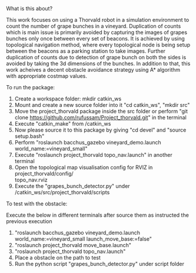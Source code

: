
What is this about?

This work focuses on using a Thorvald robot in a simulation environment to count the number of grape bunches in a vineyard. Duplication of counts which is main issue is primarily avoided by capturing the images of grapes bunches only once between every set of beacons. It is achieved by using topological navigation method, where every topological node is being setup between the beacons as a parking station to take images. Further duplication of counts due to detection of grape bunch on both the sides is avoided by taking the 3d dimensions of the bunches. In addition to that, this work acheives a decent obstacle avoidance strategy using A* algorithm with appropriate costmap values.


To run the package:


1. Create a workspace folder: mkdir catkin_ws
2. Mount and create a new source folder into it
   "cd catkin_ws", "mkdir src"
3. Move the project_thorvald package inside the src folder or perform "git clone https://github.com/rufussam/Project_thorvald.git" in the terminal
4. Execute "catkin_make" from /catkin_ws
5. Now please source it to this package by giving "cd devel" and "source setup.bash"
6. Perform "roslaunch bacchus_gazebo vineyard_demo.launch world_name:=vineyard_small"
7. Execute "roslaunch project_thorvald topo_nav.launch" in another terminal
8. Open the topological map visualisation config for RVIZ in project_thorvald/config/	
topo_nav.rviz
9. Execute the "grapes_bunch_detector.py" under /catkin_ws/src/project_thorvald/scripts


To test with the obstacle:

Execute the below in different terminals after source them as instructed the previous execution
1. "roslaunch bacchus_gazebo vineyard_demo.launch world_name:=vineyard_small launch_move_base:=false"
2. "roslaunch project_thorvald move_base.launch"
3. "roslaunch project_thorvald topo_nav.launch"
4. Place a obstacle on the path to test
5. Run the python script "grapes_bunch_detector.py" under script folder

